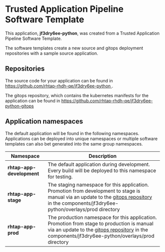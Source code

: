 # Trusted Application Pipeline Software Template

This application, **jf3dry6ee-python**, was created from a Trusted Application Pipeline Software Template.

The software templates create a new source and gitops deployment repositories with a sample source application. 

## Repositories

The source code for your application can be found in [https://github.com/rhtap-rhdh-qe/jf3dry6ee-python ](https://github.com/rhtap-rhdh-qe/jf3dry6ee-python ).
 
The gitops repository, which contains the kubernetes manifests for the application can be found in 
[https://github.com/rhtap-rhdh-qe/jf3dry6ee-python-gitops ](https://github.com/rhtap-rhdh-qe/jf3dry6ee-python-gitops ) 

## Application namespaces 

The default application will be found in the following namespaces. Applications can be deployed into unique namespaces or multiple software templates can also bet generated into the same group namespaces.  

|  Namespace   |  Description   |  
| -------- | -------- |   
| **rhtap-app-development** | The default application during development. Every build will be deployed to this namespace for testing. | 
| **rhtap-app-stage** | The staging namespace for this application. Promotion from development to stage is manual via an update to the [gitops repository](https://github.com/rhtap-rhdh-qe/jf3dry6ee-python-gitops ) in the components/jf3dry6ee-python/overlays/prod directory |  
| **rhtap-app-prod** | The production namespace for this application. Promotion from stage to production is manual via an update to the [gitops repository](https://github.com/rhtap-rhdh-qe/jf3dry6ee-python-gitops ) in the components/jf3dry6ee-python/overlays/prod directory | 